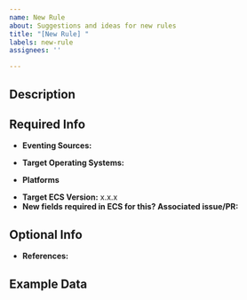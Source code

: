 ```yaml
---
name: New Rule
about: Suggestions and ideas for new rules
title: "[New Rule] "
labels: new-rule
assignees: ''

---
```

## Description
<!-- Provide a detailed description of the activity to be detected -->


## Required Info

- **Eventing Sources:**
<!-- filebeat, sysmon, etc. -->

- **Target Operating Systems:**
<!-- windows, linux, macOS, etc -->

- **Platforms**
<!-- okta, cloudtrail, etc -->

- **Target ECS Version:** x.x.x
- **New fields required in ECS for this? Associated issue/PR:**

## Optional Info
- **References:**



## Example Data
<!-- Example JSON data from the actual detonated activity makes this process much quicker -->
